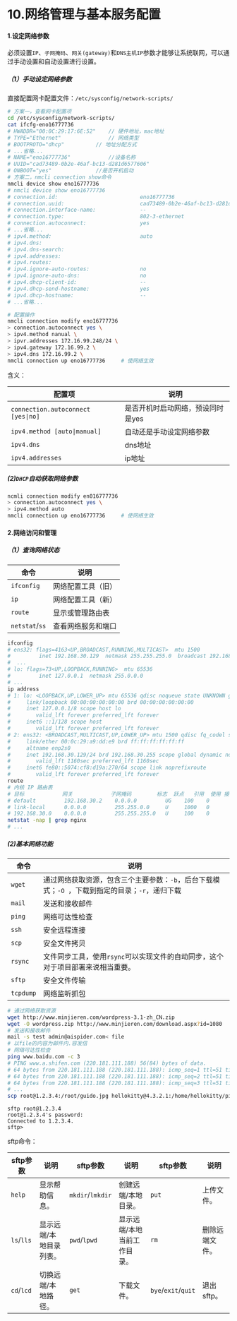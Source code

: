 # 10.网络管理与基本服务配置

#### 1.设定网络参数

必须设置`IP`、`子网掩码`、`网关(gateway)`和`DNS主机IP`参数才能够让系统联网，可以通过手动设置和自动设置进行设置。

##### （1）手动设定网络参数

直接配置网卡配置文件：`/etc/sysconfig/network-scripts/`

```sh
# 方案一，查看网卡配置项
cd /etc/sysconfig/network-scripts/
cat ifcfg-eno16777736
# HWADDR="00:0C:29:17:6E:52"	// 硬件地址，mac地址
# TYPE="Ethernet"				// 网络类型
# BOOTPROTO="dhcp"			// 地址分配方式
# ...省略...
# NAME="eno16777736"			//设备名称
# UUID="cad73489-0b2e-46af-bc13-d281d6577606"
# ONBOOT="yes"				//是否开机启动
# 方案二，nmcli connection show命令
nmcli device show eno16777736
# nmcli device show eno16777736
# connection.id:                          eno16777736
# connection.uuid:                        cad73489-0b2e-46af-bc13-d281d6577606
# connection.interface-name:              --
# connection.type:                        802-3-ethernet
# connection.autoconnect:                 yes
# ...省略...
# ipv4.method:                            auto
# ipv4.dns:                               
# ipv4.dns-search:                        
# ipv4.addresses:                         
# ipv4.routes:                            
# ipv4.ignore-auto-routes:                no
# ipv4.ignore-auto-dns:                   no
# ipv4.dhcp-client-id:                    --
# ipv4.dhcp-send-hostname:                yes
# ipv4.dhcp-hostname:                     --
# ...省略...

# 配置操作
nmcli connection modify eno16777736
> connection.autoconnect yes \                                                   
> ipv4.method nanual \                                                           
> ipvr.addresses 172.16.99.248/24 \                                              
> ipv4.gateway 172.16.99.2 \                                                     
> ipv4.dns 172.16.99.2 \  
nmcli connection up eno16777736     # 使网络生效
```

含义：

| 配置项                             | 说明                              |
| ---------------------------------- | --------------------------------- |
| `connection.autoconnect [yes\|no]` | 是否开机时启动网络，预设同时是yes |
| `ipv4.method [auto\|manual]`       | 自动还是手动设定网络参数          |
| `ipv4.dns`                         | dns地址                           |
| `ipv4.addresses`                   | ip地址                            |

##### (2)`DHCP`自动获取网络参数

```sh
ncmli connection modify en016777736
> connection.autoconnect yes \                                                   
> ipv4.method auto  
nmcli connection up eno16777736     # 使网络生效
```

#### 2.网络访问和管理

##### （1）查询网络状态

| 命令           | 说明               |
| -------------- | ------------------ |
| `ifconfig`     | 网络配置工具（旧） |
| `ip`           | 网络配置工具（新） |
| `route`        | 显示或管理路由表   |
| `netstat`/`ss` | 查看网络服务和端口 |

```sh
ifconfig
# ens32: flags=4163<UP,BROADCAST,RUNNING,MULTICAST>  mtu 1500
#         inet 192.168.30.129  netmask 255.255.255.0  broadcast 192.168.30.255
#  ...
# lo: flags=73<UP,LOOPBACK,RUNNING>  mtu 65536
#         inet 127.0.0.1  netmask 255.0.0.0
# ...
ip address
# 1: lo: <LOOPBACK,UP,LOWER_UP> mtu 65536 qdisc noqueue state UNKNOWN group default qlen 1000
#     link/loopback 00:00:00:00:00:00 brd 00:00:00:00:00:00
#     inet 127.0.0.1/8 scope host lo
#        valid_lft forever preferred_lft forever
#     inet6 ::1/128 scope host 
#        valid_lft forever preferred_lft forever
# 2: ens32: <BROADCAST,MULTICAST,UP,LOWER_UP> mtu 1500 qdisc fq_codel state UP group default qlen 1000
#     link/ether 00:0c:29:a9:dd:e9 brd ff:ff:ff:ff:ff:ff
#     altname enp2s0
#     inet 192.168.30.129/24 brd 192.168.30.255 scope global dynamic noprefixroute ens32
#        valid_lft 1160sec preferred_lft 1160sec
#     inet6 fe80::5074:cf8:d19a:270/64 scope link noprefixroute 
#        valid_lft forever preferred_lft forever
route
# 内核 IP 路由表
# 目标            网关            子网掩码        标志  跃点   引用  使用 接口
# default         192.168.30.2    0.0.0.0         UG    100    0        0 ens32
# link-local      0.0.0.0         255.255.0.0     U     1000   0        0 ens32
# 192.168.30.0    0.0.0.0         255.255.255.0   U     100    0        0 ens32
netstat -nap | grep nginx
# ...
```

##### (2)基本网络功能

| 命令      | 说明                                                         |
| --------- | ------------------------------------------------------------ |
| `wget`    | 通过网络获取资源，包含三个主要参数：`-b`，后台下载模式；`-O `，下载到指定的目录；`-r`，递归下载 |
| `mail`    | 发送和接收邮件                                               |
| `ping`    | 网络可达性检查                                               |
| `ssh`     | 安全远程连接                                                 |
| `scp`     | 安全文件拷贝                                                 |
| `rsync`   | 文件同步工具，使用`rsync`可以实现文件的自动同步，这个对于项目部署来说相当重要。 |
| `sftp`    | 安全文件传输                                                 |
| `tcpdump` | 网络监听抓包                                                 |

```sh
# 通过网络获取资源
wget http://www.minjieren.com/wordpress-3.1-zh_CN.zip
wget -O wordpress.zip http://www.minjieren.com/download.aspx?id=1080
# 发送和接收邮件
mail -s test admin@aispider.com< file 
# 以file的内容为邮件内.容发信
# 网络可达性检查
ping www.baidu.com -c 3
# PING www.a.shifen.com (220.181.111.188) 56(84) bytes of data.
# 64 bytes from 220.181.111.188 (220.181.111.188): icmp_seq=1 ttl=51 time=36.3 ms
# 64 bytes from 220.181.111.188 (220.181.111.188): icmp_seq=2 ttl=51 time=36.4 ms
# 64 bytes from 220.181.111.188 (220.181.111.188): icmp_seq=3 ttl=51 time=36.4 ms
# ...
scp root@1.2.3.4:/root/guido.jpg hellokitty@4.3.2.1:/home/hellokitty/pic.jpg
```

```
sftp root@1.2.3.4
root@1.2.3.4's password:
Connected to 1.2.3.4.
sftp>
```

sftp命令：

| sftp参数   | 说明                    | sftp参数         | 说明                        | sftp参数            | 说明           |
| ---------- | ----------------------- | ---------------- | --------------------------- | ------------------- | -------------- |
| `help`     | 显示帮助信息。          | `mkdir`/`lmkdir` | 创建远端/本地目录。         | `put`               | 上传文件。     |
| `ls`/`lls` | 显示远端/本地目录列表。 | `pwd`/`lpwd`     | 显示远端/本地当前工作目录。 | `rm`                | 删除远端文件。 |
| `cd`/`lcd` | 切换远端/本地路径。     | `get`            | 下载文件。                  | `bye`/`exit`/`quit` | 退出sftp。     |

